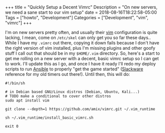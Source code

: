 +++
title = "Quickly Setup a Decent Vimrc"
Description = "On new servers, we need a sane start to our vim setup"
date = 2018-08-16T18:22:58-05:00
Tags = ["howto", "Development"]
Categories = ["Development", "vim", "vimrc"]
+++

I'm on new servers pretty often, and usually their [vim](https://www.vim.org/) configuration is quite lacking, I mean, come on `/etc/skel` can only get you so far these days.. While I have my `.vimrc` out there, copying it down fails because I don't have the right version of vim installed, plus I'm missing plugins and other goofy stuff I call out that should be in my `$HOME/.vim` directory. So, here's a start to get me rolling on a new server with a decent, basic vimrc setup so I can get to work. I'll update this as I go, and once I have it ready I'll redo my deploy scripts to run [Ansible](https://www.ansible.com/) to properly "get the game started" ([Slackware](http://www.slackware.com/) reference for my old timers out there!). Until then, this will do:

``` 
#!/bin/sh

# in Debian based GNU/Linux distros (Debian, Ubuntu, Kali...)
# TODO make a conditional to cover other distros
sudo apt install vim

git clone --depth=1 https://github.com/amix/vimrc.git ~/.vim_runtime

sh ~/.vim_runtime/install_basic_vimrc.sh

exit 0
```
